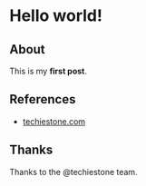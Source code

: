 # Hello world!

## About

This is my **first post**.


## References

- [techiestone.com](https://www.techiestone.com)

## Thanks
Thanks to the @techiestone team.
